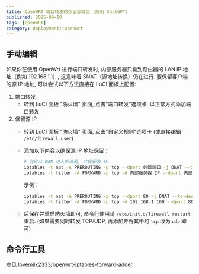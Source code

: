```yaml
---
title: OpenWRT 端口转发时保留源端口 (感谢 ChatGPT)
published: 2025-09-10
tags: [OpenWRT]
category: deployment::openwrt
---
```


## 手动编辑
如果你在使用 OpenWrt 进行端口转发时, 内部服务器只看到路由器的 LAN IP 地址（例如 192.168.1.1）, 这意味着 SNAT（源地址转换）仍在进行. 要保留客户端的源 IP 地址, 可以尝试以下方法直接在 LuCI 面板上配置:
1. 端口转发
   - 转到 LuCI 面板 "防火墙" 页面, 点击"端口转发"选项卡, 以正常方式添加端口转发
2. 保留源 IP
   - 转到 LuCI 面板 "防火墙" 页面, 点击"自定义规则"选项卡 (或直接编辑 `/etc/firewall.user`)
   - 添加以下内容以确保源 IP 地址保留：

     ```sh
     # 允许从 WAN 进入的流量, 并保留源 IP
     iptables -t nat -A PREROUTING -p tcp --dport 外部端口 -j DNAT --to-destination 内部服务器 IP:内部端口
     iptables -t filter -A FORWARD -p tcp -d 内部服务器 IP --dport 内部端口 -m state --state NEW,ESTABLISHED,RELATED -j ACCEPT
     ```

     示例：

     ```sh
     iptables -t nat -A PREROUTING -p tcp --dport 80 -j DNAT --to-destination 192.168.1.100:80
     iptables -t filter -A FORWARD -p tcp -d 192.168.1.100 --dport 80 -m state --state NEW,ESTABLISHED,RELATED -j ACCEPT
     ```
   - 后保存并重启防火墙即可, 命令行使用请 `/etc/init.d/firewall restart` 重启. (如果需要同时转发 TCP/UDP, 再添加并将其中的 `tcp` 改为 `udp` 即可)

## 命令行工具
参见 [lovemilk2333/openwrt-iptables-forward-adder](https://aka.lovemilk.top/github/openwrt-iptables-forward-adder?tab=readme-ov-file)
